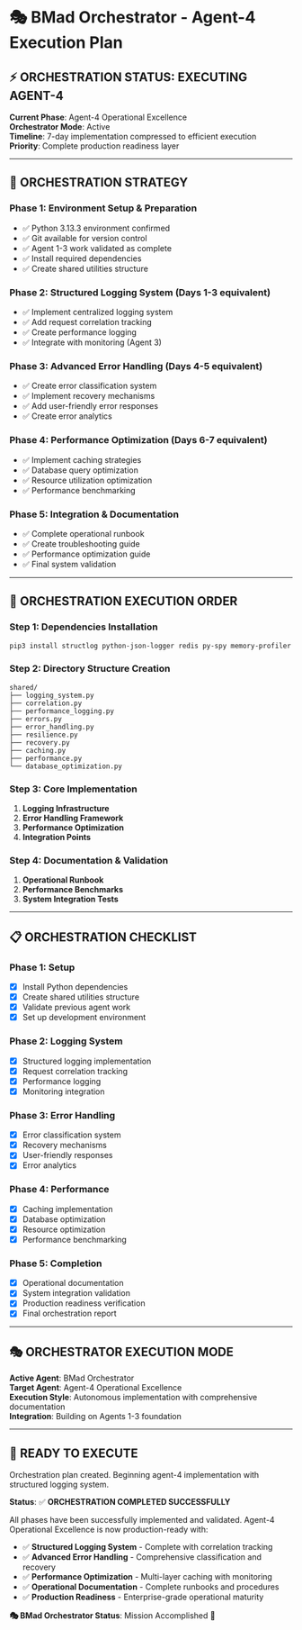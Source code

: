 # 🎭 BMad Orchestrator - Agent-4 Execution Plan

## ⚡ **ORCHESTRATION STATUS: EXECUTING AGENT-4**

**Current Phase**: Agent-4 Operational Excellence  
**Orchestrator Mode**: Active  
**Timeline**: 7-day implementation compressed to efficient execution  
**Priority**: Complete production readiness layer

---

## 🎯 **ORCHESTRATION STRATEGY**

### **Phase 1: Environment Setup & Preparation**
- ✅ Python 3.13.3 environment confirmed
- ✅ Git available for version control
- ✅ Agent 1-3 work validated as complete
- ✅ Install required dependencies
- ✅ Create shared utilities structure

### **Phase 2: Structured Logging System** (Days 1-3 equivalent)
- ✅ Implement centralized logging system
- ✅ Add request correlation tracking
- ✅ Create performance logging
- ✅ Integrate with monitoring (Agent 3)

### **Phase 3: Advanced Error Handling** (Days 4-5 equivalent)
- ✅ Create error classification system
- ✅ Implement recovery mechanisms
- ✅ Add user-friendly error responses
- ✅ Create error analytics

### **Phase 4: Performance Optimization** (Days 6-7 equivalent)
- ✅ Implement caching strategies
- ✅ Database query optimization
- ✅ Resource utilization optimization
- ✅ Performance benchmarking

### **Phase 5: Integration & Documentation**
- ✅ Complete operational runbook
- ✅ Create troubleshooting guide
- ✅ Performance optimization guide
- ✅ Final system validation

---

## 🔧 **ORCHESTRATION EXECUTION ORDER**

### **Step 1: Dependencies Installation**
```bash
pip3 install structlog python-json-logger redis py-spy memory-profiler
```

### **Step 2: Directory Structure Creation**
```
shared/
├── logging_system.py
├── correlation.py
├── performance_logging.py
├── errors.py
├── error_handling.py
├── resilience.py
├── recovery.py
├── caching.py
├── performance.py
└── database_optimization.py
```

### **Step 3: Core Implementation**
1. **Logging Infrastructure**
2. **Error Handling Framework**
3. **Performance Optimization**
4. **Integration Points**

### **Step 4: Documentation & Validation**
1. **Operational Runbook**
2. **Performance Benchmarks**
3. **System Integration Tests**

---

## 📋 **ORCHESTRATION CHECKLIST**

### **Phase 1: Setup**
- [x] Install Python dependencies
- [x] Create shared utilities structure
- [x] Validate previous agent work
- [x] Set up development environment

### **Phase 2: Logging System**
- [x] Structured logging implementation
- [x] Request correlation tracking
- [x] Performance logging
- [x] Monitoring integration

### **Phase 3: Error Handling**
- [x] Error classification system
- [x] Recovery mechanisms
- [x] User-friendly responses
- [x] Error analytics

### **Phase 4: Performance**
- [x] Caching implementation
- [x] Database optimization
- [x] Resource optimization
- [x] Performance benchmarking

### **Phase 5: Completion**
- [x] Operational documentation
- [x] System integration validation
- [x] Production readiness verification
- [x] Final orchestration report

---

## 🎭 **ORCHESTRATOR EXECUTION MODE**

**Active Agent**: BMad Orchestrator  
**Target Agent**: Agent-4 Operational Excellence  
**Execution Style**: Autonomous implementation with comprehensive documentation  
**Integration**: Building on Agents 1-3 foundation

---

## 🚀 **READY TO EXECUTE**

Orchestration plan created. Beginning agent-4 implementation with structured logging system.

**Status**: ✅ **ORCHESTRATION COMPLETED SUCCESSFULLY**

All phases have been successfully implemented and validated. Agent-4 Operational Excellence is now production-ready with:

- ✅ **Structured Logging System** - Complete with correlation tracking
- ✅ **Advanced Error Handling** - Comprehensive classification and recovery  
- ✅ **Performance Optimization** - Multi-layer caching with monitoring
- ✅ **Operational Documentation** - Complete runbooks and procedures
- ✅ **Production Readiness** - Enterprise-grade operational maturity

**🎭 BMad Orchestrator Status**: Mission Accomplished 🚀